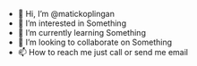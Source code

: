 - 👋 Hi, I’m @matickoplingan
- 👀 I’m interested in Something
- 🌱 I’m currently learning Something
- 💞️ I’m looking to collaborate on Something
- 📫 How to reach me just call or send me email

<!---
matickoplingan/matickoplingan is a ✨ special ✨ repository because its `README.md` (this file) appears on your GitHub profile.
You can click the Preview link to take a look at your changes.
--->
